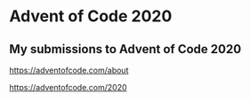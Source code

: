Advent of Code 2020
===================

My submissions to Advent of Code 2020
-------------------------------------

https://adventofcode.com/about

https://adventofcode.com/2020
